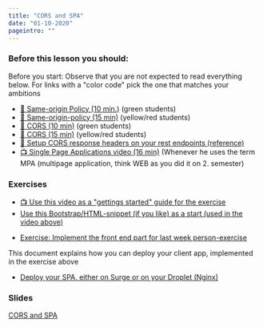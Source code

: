 ```yaml
---
title: "CORS and SPA"
date: "01-10-2020"
pageintro: ""
---
```


### Before this lesson you should:

Before you start: Observe that you are not expected to read everything below. For links with a "color code" pick the one that matches your ambitions

<!--BEGIN readings ##-->

- [:book: Same-origin Policy (10 min.)](https://en.wikipedia.org/wiki/Same-origin_policy) (green students)
- [:book: Same-origin-policy (15 min)](https://developer.mozilla.org/en-US/docs/Web/Security/Same-origin_policy) (yellow/red students)
- [:book: CORS (10 min)](https://en.wikipedia.org/wiki/Cross-origin_resource_sharing) (green students)
- [:book: CORS (15 min)](https://developer.mozilla.org/en-US/docs/Web/HTTP/CORS) (yellow/red students)
- [:book: Setup CORS response headers on your rest endpoints (reference)](https://github.com/Dat3SemStartCode/scripts_unrelated/blob/master/cors.md)
- [:tv: Single Page Applications video (16 min)](https://www.youtube.com/watch?v=F_BYg2QGsC0) (Whenever he uses the term MPA (multipage application, think WEB as you did it on 2. semester)
<!--END readings ##-->

### Exercises

<!-- BEGIN guides ##-->

- [:tv: Use this video as a "gettings started" guide for the exercise](https://www.youtube.com/watch?v=QHzA552qlwM)
  <!-- END guides ##-->
- [Use this Bootstrap/HTML-snippet (if you like) as a start (used in the video above)](https://github.com/dat3startcode/HTML-Start-template-for-Person/blob/master/snippet.html)
<!-- BEGIN excercises ##-->
- [Exercise: Implement the front end part for last week person-exercise](https://docs.google.com/document/d/1a92c5JoCwzPHnEo03OBHjkFJtb4JwsFULsG61agWTpo/edit?usp=sharing)
<!-- END excercises ##-->

This document explains how you can deploy your client app, implemented in the exercise above

<!--BEGIN exercises_guides ##-->

- [Deploy your SPA, either on Surge or on your Droplet (Nginx)](https://docs.google.com/document/d/1SQ1PDcd-ySpH4_YAL8tXGnsT9wFdJiBkRtcGZ3Pqq90/edit?usp=sharing)

<!--END exercises_guides ##-->

### Slides

<!--BEGIN slides ##-->

[CORS and SPA](https://docs.google.com/presentation/d/1bcNeHbANgpslSuwXG4pz9DbLY9jb8vWxnt2hf2131vU/edit?usp=sharing)

<!--END slides ##-->
